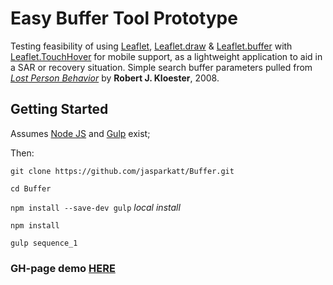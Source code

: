 # Easy Buffer Tool Prototype
Testing feasibility of using [Leaflet](http://leafletjs.com/), [Leaflet.draw](https://github.com/Leaflet/Leaflet.draw) & [Leaflet.buffer](https://github.com/skeate/Leaflet.buffer) with [Leaflet.TouchHover](https://github.com/mourner/Leaflet.TouchHover) for mobile support, as a lightweight application to aid in a SAR or recovery situation. Simple search buffer parameters pulled from *[Lost Person Behavior](https://www.amazon.com/Lost-Person-Behavior-search-rescue/dp/1879471396)* by **Robert J. Kloester**, 2008.

## Getting Started
Assumes [Node JS](https://nodejs.org/en/) and [Gulp](https://gulpjs.com/) exist;

Then:

`git clone https://github.com/jasparkatt/Buffer.git`

`cd Buffer`

`npm install --save-dev gulp` *local install*

`npm install`

`gulp sequence_1`

### GH-page demo [HERE](https://jasparkatt.github.io/Buffer/)
